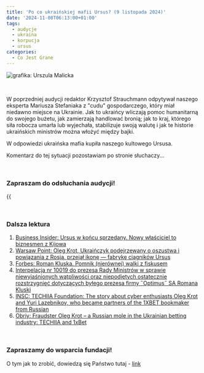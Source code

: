 ```yaml
---
title: 'Po co ukraińskiej mafii Ursus? (9 listopada 2024)'
date: '2024-11-08T06:13:00+01:00'
tags:
  - audycje
  - ukraina
  - korpucja
  - ursus
categories:
  - Co Jest Grane
---
```


![grafika: Urszula Malicka](/uploads/CJG_86_2024_11_09.png)

<br>

W poprzedniej audycji redaktor Krzysztof Strauchmann odpytywał naszego eksperta Mariusza Stefaniaka z "cudu" gospodarczego, który miał niedawno miejsce na Ukrainie. Jak to ukraińcy wliczają pomoc humanitarną do swojego bużetu, jak zamierzają handlować bronią; jak to kraj, którego siła robocza umarła lub wyjechała, stabilizuje swoją walutę i jak te historie ukraińskich ministrów można włożyć między bajki.

W odpowiedzi ukraińska mafia kupiła naszego kultowego Ursusa.

Komentarz do tej sytuacji pozostawiam po stronie słuchaczy...

<br>

### Zapraszam do odsłuchania audycji!

{{<audio src="audio/LONG CJG_86_2024_11_09.mp3" caption="Zapis audycji CJG">}}

<br>

### Dalsza lektura

1. [Business Insider: Ursus w końcu sprzedany. Nowy właściciel to biznesmen z Kijowa](https://businessinsider.com.pl/wiadomosci/ursus-sprzedany-kupil-go-ukrainski-przedsiebiorca/sf795sw)
2. [Warsaw Point: Oleg Krot, Ukraińczyk podejrzewany o oszustwa i powiązania z Rosją, przejął ikonę — fabrykę ciągników Ursus](https://warsawpoint.com/news/74068-oleg-krot-ursus-pod.html)
3. [Forbes: Roman Kluska. Pomnik (nierównej) walki z fiskusem](https://www.forbes.pl/biznes/roman-kluska-i-jego-historia-optimus-i-walka-z-fiskusem/mm5y1e0)
4. [Interpelacja nr 10019 do prezesa Rady Ministrów w sprawie niewyjaśnionych wątpliwości oraz niepodjętych ostatecznie rozstrzygnięć dotyczących byłego prezesa firmy ˝Optimus˝ SA Romana Kluski](https://orka2.sejm.gov.pl/IZ4.nsf/main/199A7C87)
5. [INSC: TECHIIA Foundation: The story about cyber enthusiasts Oleg Krot and Yuri Lazebnikov, who became partners of the 1XBET bookmaker from Russian](https://theinscribermag.com/techiia-foundation-the-story-about-cyber-enthusiasts-oleg-krot-and-yuri-lazebnikov-who-became-partners-of-the-1xbet-bookmaker-from-russian/)
6. [Obriy: Fraudster Oleg Krot – a Russian mole in the Ukrainian betting industry: TECHIIA and 1xBet](https://obriy.news/world/fraudster-oleg-krot-a-russian-mole-in-the-ukrainian-betting-industry-techiia-and-1xbet.html)

<br>

### Zapraszamy do wsparcia fundacji!
O tym jak to zrobić, dowiedzą się Państwo tutaj - [link](https://audycje.com.pl/posts/wsparcie/)